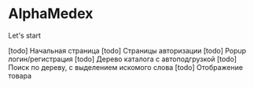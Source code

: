 # AlphaMedex

Let's start

[todo] Начальная страница
[todo] Страницы авторизации
[todo] Popup логин/регистрация
[todo] Дерево каталога с автоподгрузкой
[todo] Поиск по дереву, с выделением искомого слова
[todo] Отображение товара

